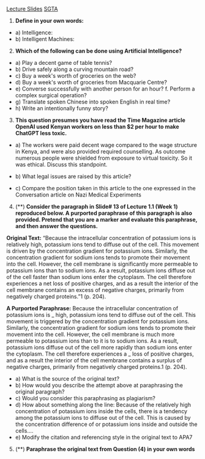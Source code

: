 [Lecture Slides](Attachments/W2_Algorithmic%20Bias_Lecture_Fabry.pdf)
[SGTA](Attachments/Tutorial%20Tasks%20Week%202%20-%20COMP2400-6400.pdf)

1. **Define in your own words:**
- a) Intelligence:
- b) Intelligent Machines:

2. **Which of the following can be done using Artificial Intelligence?**
- a) Play a decent game of table tennis? 
- b) Drive safely along a curving mountain road? 
- c) Buy a week's worth of groceries on the web? 
- d) Buy a week's worth of groceries from Macquarie Centre? 
- e) Converse successfully with another person for an hour? f. Perform a complex surgical operation? 
- g) Translate spoken Chinese into spoken English in real time? 
- h) Write an intentionally funny story?

3. **This question presumes you have read the Time Magazine article OpenAI used Kenyan workers on less than $2 per hour to make ChatGPT less toxic.** 
- a) The workers were paid decent wage compared to the wage structure in Kenya, and were also provided required counselling. As outcome numerous people were shielded from exposure to virtual toxicity. So it was ethical. Discuss this standpoint. 

- b) What legal issues are raised by this article? 

- c) Compare the position taken in this article to the one expressed in the Conversation article on Nazi Medical Experiments


4. ($**$) **Consider the paragraph in Slide# 13 of Lecture 1.1 (Week 1) reproduced below. A purported paraphrase of this paragraph is also provided. Pretend that you are a marker and evaluate this paraphrase, and then answer the questions.**

**Original Text:** “Because the intracellular concentration of potassium ions is relatively high, potassium ions tend to diffuse out of the cell. This movement is driven by the concentration gradient for potassium ions. Similarly, the concentration gradient for sodium ions tends to promote their movement into the cell. However, the cell membrane is significantly more permeable to potassium ions than to sodium ions. As a result, potassium ions diffuse out of the cell faster than sodium ions enter the cytoplasm. The cell therefore experiences a net loss of positive charges, and as a result the interior of the cell membrane contains an excess of negative charges, primarily from negatively charged proteins.”1 (p. 204). 

**A Purported Paraphrase:** Because the intracellular concentration of potassium ions is _ high, potassium ions tend to diffuse out of the cell. This movement is triggered by the concentration gradient for potassium ions. Similarly, the concentration gradient for sodium ions tends to promote their movement into the cell. However, the cell membrane is much more permeable to potassium ions than to it is to sodium ions. As a result, potassium ions diffuse out of the cell more rapidly than sodium ions enter the cytoplasm. The cell therefore experiences a _ loss of positive charges, and as a result the interior of the cell membrane contains a surplus of negative charges, primarily from negatively charged proteins.1 (p. 204).

- a) What is the source of the original text? 
- b) How would you describe the attempt above at paraphrasing the original paragraph? 
- c) Would you consider this paraphrasing as plagiarism? 
- d) How about something along the line: Because of the relatively high concentration of potassium ions inside the cells, there is a tendency among the potassium ions to diffuse out of the cell. This is caused by the concentration difference of or potassium ions inside and outside the cells.… 
- e) Modify the citation and referencing style in the original text to APA7

5. ($**$) **Paraphrase the original text from Question (4) in your own words**